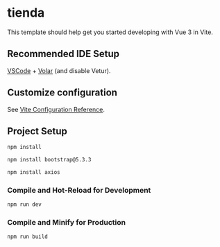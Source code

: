 # tienda

This template should help get you started developing with Vue 3 in Vite.

## Recommended IDE Setup

[VSCode](https://code.visualstudio.com/) + [Volar](https://marketplace.visualstudio.com/items?itemName=Vue.volar) (and disable Vetur).

## Customize configuration

See [Vite Configuration Reference](https://vitejs.dev/config/).

## Project Setup

```sh
npm install
```

```sh
npm install bootstrap@5.3.3
```

```sh
npm install axios
```

### Compile and Hot-Reload for Development

```sh
npm run dev
```

### Compile and Minify for Production

```sh
npm run build
```
